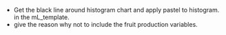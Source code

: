 - Get the black line around histogram chart and apply pastel to histogram. in the mL_template.
- give the reason why not to include the fruit production variables.



